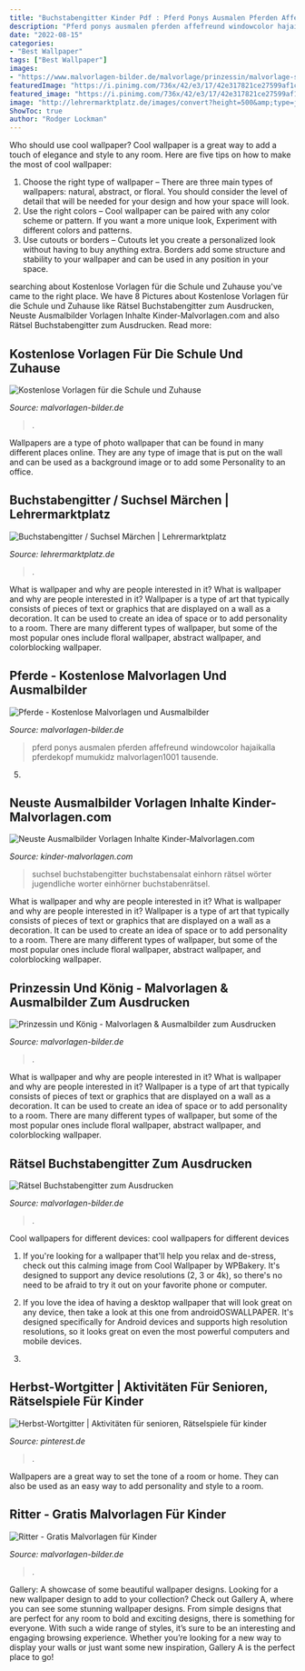 ```yaml
---
title: "Buchstabengitter Kinder Pdf : Pferd Ponys Ausmalen Pferden Affefreund Windowcolor Hajaikalla Pferdekopf Mumukidz Malvorlagen1001 Tausende"
description: "Pferd ponys ausmalen pferden affefreund windowcolor hajaikalla pferdekopf mumukidz malvorlagen1001 tausende"
date: "2022-08-15"
categories:
- "Best Wallpaper"
tags: ["Best Wallpaper"]
images:
- "https://www.malvorlagen-bilder.de/malvorlage/prinzessin/malvorlage-schloss-k.jpg"
featuredImage: "https://i.pinimg.com/736x/42/e3/17/42e317821ce27599af1ca8299f811d6b.jpg"
featured_image: "https://i.pinimg.com/736x/42/e3/17/42e317821ce27599af1ca8299f811d6b.jpg"
image: "http://lehrermarktplatz.de/images/convert?height=500&amp;type=jpeg&amp;background=255,255,255&amp;quality=80&amp;url=https://723fca0d4138a3bcb7ebbb8b7ebbb52e.s3-accelerate.amazonaws.com/2894206/11585cde-1eb0-11ea-96ba-158498645112.png"
ShowToc: true
author: "Rodger Lockman"
---
```



Who should use cool wallpaper?
Cool wallpaper is a great way to add a touch of elegance and style to any room. Here are five tips on how to make the most of cool wallpaper: 
1) Choose the right type of wallpaper – There are three main types of wallpapers: natural, abstract, or floral. You should consider the level of detail that will be needed for your design and how your space will look. 
2) Use the right colors – Cool wallpaper can be paired with any color scheme or pattern. If you want a more unique look, Experiment with different colors and patterns. 
3) Use cutouts or borders – Cutouts let you create a personalized look without having to buy anything extra. Borders add some structure and stability to your wallpaper and can be used in any position in your space.

	

		
searching about Kostenlose Vorlagen für die Schule und Zuhause you've came to the right place. We have 8 Pictures about Kostenlose Vorlagen für die Schule und Zuhause like Rätsel Buchstabengitter zum Ausdrucken, Neuste Ausmalbilder Vorlagen Inhalte Kinder-Malvorlagen.com and also Rätsel Buchstabengitter zum Ausdrucken. Read more:
		
    
## Kostenlose Vorlagen Für Die Schule Und Zuhause

<img loading=lazy src="http://www.malvorlagen-bilder.de/malvorlage/sonstige-vorlagen/stadt-land-fluss-gratis-vorlage.jpg" onerror="this.onerror=null;this.src='https://tse1.mm.bing.net/th?id=OIP.jXDYaii9GpU-vjEgIhLYNgHaKd&amp;pid=15.1';" alt="Kostenlose Vorlagen für die Schule und Zuhause">

_Source: malvorlagen-bilder.de_

>. 

	



Wallpapers are a type of photo wallpaper that can be found in many different places online. They are any type of image that is put on the wall and can be used as a background image or to add some Personality to an office.

    
## Buchstabengitter / Suchsel Märchen | Lehrermarktplatz

<img loading=lazy src="http://lehrermarktplatz.de/images/convert?height=500&amp;type=jpeg&amp;background=255,255,255&amp;quality=80&amp;url=https://723fca0d4138a3bcb7ebbb8b7ebbb52e.s3-accelerate.amazonaws.com/2894206/11585cde-1eb0-11ea-96ba-158498645112.png" onerror="this.onerror=null;this.src='https://tse4.mm.bing.net/th?id=OIP.Y2P9VH0e00HQHgAhTty4ZQAAAA&amp;pid=15.1';" alt="Buchstabengitter / Suchsel Märchen | Lehrermarktplatz">

_Source: lehrermarktplatz.de_

>. 

	

What is wallpaper and why are people interested in it?
What is wallpaper and why are people interested in it?
Wallpaper is a type of art that typically consists of pieces of text or graphics that are displayed on a wall as a decoration. It can be used to create an idea of space or to add personality to a room. There are many different types of wallpaper, but some of the most popular ones include floral wallpaper, abstract wallpaper, and colorblocking wallpaper.

    
## Pferde - Kostenlose Malvorlagen Und Ausmalbilder

<img loading=lazy src="https://www.malvorlagen-bilder.de/malvorlage/pferde/malvorlage-pferd-2.jpg" onerror="this.onerror=null;this.src='https://tse2.mm.bing.net/th?id=OIP.YaI0mtAJkFFmHhh0lnZ6NAHaLH&amp;pid=15.1';" alt="Pferde - Kostenlose Malvorlagen und Ausmalbilder">

_Source: malvorlagen-bilder.de_

>pferd ponys ausmalen pferden affefreund windowcolor hajaikalla pferdekopf mumukidz malvorlagen1001 tausende. 

	

5.

    
## Neuste Ausmalbilder Vorlagen Inhalte Kinder-Malvorlagen.com

<img loading=lazy src="http://www.kinder-malvorlagen.com/_thmbs/raetsel-suchsel/einhorn.png" onerror="this.onerror=null;this.src='https://tse1.mm.bing.net/th?id=OIP.vcoU0LC_EqRSU303c_-AoAAAAA&amp;pid=15.1';" alt="Neuste Ausmalbilder Vorlagen Inhalte Kinder-Malvorlagen.com">

_Source: kinder-malvorlagen.com_

>suchsel buchstabengitter buchstabensalat einhorn rätsel wörter jugendliche worter einhörner buchstabenrätsel. 

	

What is wallpaper and why are people interested in it?
What is wallpaper and why are people interested in it?
Wallpaper is a type of art that typically consists of pieces of text or graphics that are displayed on a wall as a decoration. It can be used to create an idea of space or to add personality to a room. There are many different types of wallpaper, but some of the most popular ones include floral wallpaper, abstract wallpaper, and colorblocking wallpaper.

    
## Prinzessin Und König - Malvorlagen &amp; Ausmalbilder Zum Ausdrucken

<img loading=lazy src="https://www.malvorlagen-bilder.de/malvorlage/prinzessin/malvorlage-schloss-k.jpg" onerror="this.onerror=null;this.src='https://tse1.mm.bing.net/th?id=OIP.xw_4boqiCWncwwxiguVpigHaK0&amp;pid=15.1';" alt="Prinzessin und König - Malvorlagen &amp; Ausmalbilder zum Ausdrucken">

_Source: malvorlagen-bilder.de_

>. 

	

What is wallpaper and why are people interested in it?
What is wallpaper and why are people interested in it?
Wallpaper is a type of art that typically consists of pieces of text or graphics that are displayed on a wall as a decoration. It can be used to create an idea of space or to add personality to a room. There are many different types of wallpaper, but some of the most popular ones include floral wallpaper, abstract wallpaper, and colorblocking wallpaper.

    
## Rätsel Buchstabengitter Zum Ausdrucken

<img loading=lazy src="https://www.malvorlagen-bilder.de/buchstabengitter/buchstabengitter-blumen.jpg" onerror="this.onerror=null;this.src='https://tse2.mm.bing.net/th?id=OIP.YtJIQN0I6KhJhzcyzHyOzQHaKp&amp;pid=15.1';" alt="Rätsel Buchstabengitter zum Ausdrucken">

_Source: malvorlagen-bilder.de_

>. 

	

Cool wallpapers for different devices:
cool wallpapers for different devices 

1. If you're looking for a wallpaper that'll help you relax and de-stress, check out this calming image from Cool Wallpaper by WPBakery. It's designed to support any device resolutions (2, 3 or 4k), so there's no need to be afraid to try it out on your favorite phone or computer.

2. If you love the idea of having a desktop wallpaper that will look great on any device, then take a look at this one from androidOSWALLPAPER. It's designed specifically for Android devices and supports high resolution resolutions, so it looks great on even the most powerful computers and mobile devices.

3.

    
## Herbst-Wortgitter | Aktivitäten Für Senioren, Rätselspiele Für Kinder

<img loading=lazy src="https://i.pinimg.com/736x/42/e3/17/42e317821ce27599af1ca8299f811d6b.jpg" onerror="this.onerror=null;this.src='https://tse4.mm.bing.net/th?id=OIP.FazJWwjv7j4FCWi6QU1EygAAAA&amp;pid=15.1';" alt="Herbst-Wortgitter | Aktivitäten für senioren, Rätselspiele für kinder">

_Source: pinterest.de_

>. 

	

Wallpapers are a great way to set the tone of a room or home. They can also be used as an easy way to add personality and style to a room.

    
## Ritter - Gratis Malvorlagen Für Kinder

<img loading=lazy src="https://www.malvorlagen-bilder.de/malvorlage/ritter/ritter-malvorlage.jpg" onerror="this.onerror=null;this.src='https://tse1.mm.bing.net/th?id=OIP.uQLZuSk3DVHMXA0Cwg412gHaLH&amp;pid=15.1';" alt="Ritter - Gratis Malvorlagen für Kinder">

_Source: malvorlagen-bilder.de_

>. 

	

Gallery: A showcase of some beautiful wallpaper designs.
Looking for a new wallpaper design to add to your collection? Check out Gallery A, where you can see some stunning wallpaper designs. From simple designs that are perfect for any room to bold and exciting designs, there is something for everyone. With such a wide range of styles, it’s sure to be an interesting and engaging browsing experience. Whether you’re looking for a new way to display your walls or just want some new inspiration, Gallery A is the perfect place to go!





	
	
